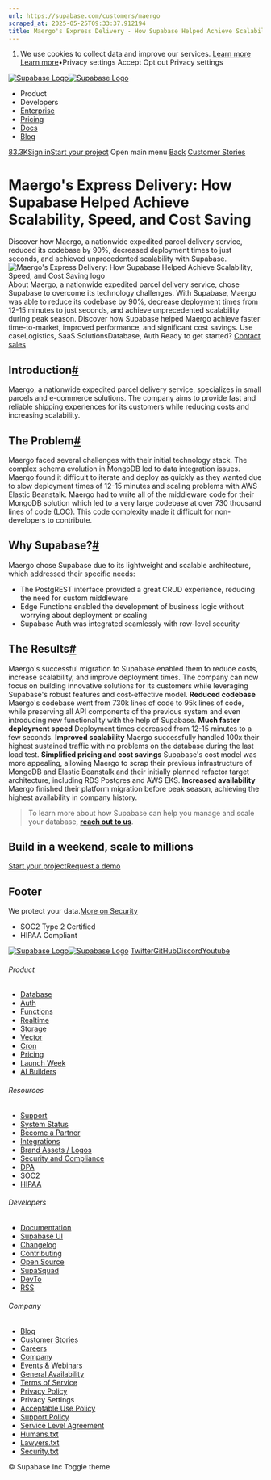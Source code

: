 ```yaml
---
url: https://supabase.com/customers/maergo
scraped_at: 2025-05-25T09:33:37.912194
title: Maergo's Express Delivery - How Supabase Helped Achieve Scalability, Speed, and Cost Saving
---
```


  1. We use cookies to collect data and improve our services. [Learn more](https://supabase.com/privacy#8-cookies-and-similar-technologies-used-on-our-european-services)
[Learn more](https://supabase.com/privacy#8-cookies-and-similar-technologies-used-on-our-european-services)•Privacy settings
Accept Opt out Privacy settings


[![Supabase Logo](https://supabase.com/_next/image?url=https%3A%2F%2Ffrontend-assets.supabase.com%2Fwww%2Fd218d9190b87%2F_next%2Fstatic%2Fmedia%2Fsupabase-logo-wordmark--light.daaeffd3.png&w=256&q=75&dpl=dpl_9xPTPeSUKoDuygMmT5sPj6DB4mgG)![Supabase Logo](https://supabase.com/_next/image?url=https%3A%2F%2Ffrontend-assets.supabase.com%2Fwww%2Fd218d9190b87%2F_next%2Fstatic%2Fmedia%2Fsupabase-logo-wordmark--dark.b36ebb5f.png&w=256&q=75&dpl=dpl_9xPTPeSUKoDuygMmT5sPj6DB4mgG)](https://supabase.com/)
  * Product 
  * Developers 
  * [Enterprise](https://supabase.com/enterprise)
  * [Pricing](https://supabase.com/pricing)
  * [Docs](https://supabase.com/docs)
  * [Blog](https://supabase.com/blog)


[83.3K](https://github.com/supabase/supabase)[Sign in](https://supabase.com/dashboard)[Start your project](https://supabase.com/dashboard)
Open main menu
[Back](https://supabase.com/customers)
[Customer Stories](https://supabase.com/customers)
# Maergo's Express Delivery: How Supabase Helped Achieve Scalability, Speed, and Cost Saving
Discover how Maergo, a nationwide expedited parcel delivery service, reduced its codebase by 90%, decreased deployment times to just seconds, and achieved unprecedented scalability with Supabase.
![Maergo's Express Delivery: How Supabase Helped Achieve Scalability, Speed, and Cost Saving logo](https://supabase.com/_next/image?url=%2Fimages%2Fcustomers%2Flogos%2Fmaergo.png&w=3840&q=75&dpl=dpl_9xPTPeSUKoDuygMmT5sPj6DB4mgG)
About
Maergo, a nationwide expedited parcel delivery service, chose Supabase to overcome its technology challenges. With Supabase, Maergo was able to reduce its codebase by 90%, decrease deployment times from 12-15 minutes to just seconds, and achieve unprecedented scalability during peak season. Discover how Supabase helped Maergo achieve faster time-to-market, improved performance, and significant cost savings.
Use caseLogistics, SaaS
SolutionsDatabase, Auth
Ready to get started?
[Contact sales](https://supabase.com/contact/enterprise)
## Introduction[#](https://supabase.com/customers/maergo#introduction)
Maergo, a nationwide expedited parcel delivery service, specializes in small parcels and e-commerce solutions. The company aims to provide fast and reliable shipping experiences for its customers while reducing costs and increasing scalability.
## The Problem[#](https://supabase.com/customers/maergo#the-problem)
Maergo faced several challenges with their initial technology stack. The complex schema evolution in MongoDB led to data integration issues. Maergo found it difficult to iterate and deploy as quickly as they wanted due to slow deployment times of 12-15 minutes and scaling problems with AWS Elastic Beanstalk. Maergo had to write all of the middleware code for their MongoDB solution which led to a very large codebase at over 730 thousand lines of code (LOC). This code complexity made it difficult for non-developers to contribute.
## Why Supabase?[#](https://supabase.com/customers/maergo#why-supabase)
Maergo chose Supabase due to its lightweight and scalable architecture, which addressed their specific needs:
  * The PostgREST interface provided a great CRUD experience, reducing the need for custom middleware
  * Edge Functions enabled the development of business logic without worrying about deployment or scaling
  * Supabase Auth was integrated seamlessly with row-level security


## The Results[#](https://supabase.com/customers/maergo#the-results)
Maergo's successful migration to Supabase enabled them to reduce costs, increase scalability, and improve deployment times. The company can now focus on building innovative solutions for its customers while leveraging Supabase's robust features and cost-effective model.
**Reduced codebase** Maergo's codebase went from 730k lines of code to 95k lines of code, while preserving all API components of the previous system and even introducing new functionality with the help of Supabase.
**Much faster deployment speed** Deployment times decreased from 12-15 minutes to a few seconds.
**Improved scalability** Maergo successfully handled 100x their highest sustained traffic with no problems on the database during the last load test.
**Simplified pricing and cost savings** Supabase's cost model was more appealing, allowing Maergo to scrap their previous infrastructure of MongoDB and Elastic Beanstalk and their initially planned refactor target architecture, including RDS Postgres and AWS EKS.
**Increased availability** Maergo finished their platform migration before peak season, achieving the highest availability in company history.
> To learn more about how Supabase can help you manage and scale your database, **[reach out to us](https://forms.supabase.com/enterprise)**.
## Build in a weekend, scale to millions
[Start your project](https://supabase.com/dashboard)[Request a demo](https://supabase.com/contact/sales)
## Footer
We protect your data.[More on Security](https://supabase.com/security)
  * SOC2 Type 2 Certified
  * HIPAA Compliant


[![Supabase Logo](https://supabase.com/_next/image?url=https%3A%2F%2Ffrontend-assets.supabase.com%2Fwww%2Fd218d9190b87%2F_next%2Fstatic%2Fmedia%2Fsupabase-logo-wordmark--light.daaeffd3.png&w=384&q=75&dpl=dpl_9xPTPeSUKoDuygMmT5sPj6DB4mgG)![Supabase Logo](https://supabase.com/_next/image?url=https%3A%2F%2Ffrontend-assets.supabase.com%2Fwww%2Fd218d9190b87%2F_next%2Fstatic%2Fmedia%2Fsupabase-logo-wordmark--dark.b36ebb5f.png&w=384&q=75&dpl=dpl_9xPTPeSUKoDuygMmT5sPj6DB4mgG)](https://supabase.com/)
[Twitter](https://twitter.com/supabase)[GitHub](https://github.com/supabase)[Discord](https://discord.supabase.com/)[Youtube](https://youtube.com/c/supabase)
###### Product
  * [Database](https://supabase.com/database)
  * [Auth](https://supabase.com/auth)
  * [Functions](https://supabase.com/edge-functions)
  * [Realtime](https://supabase.com/realtime)
  * [Storage](https://supabase.com/storage)
  * [Vector](https://supabase.com/modules/vector)
  * [Cron](https://supabase.com/modules/cron)
  * [Pricing](https://supabase.com/pricing)
  * [Launch Week](https://supabase.com/launch-week)
  * [AI Builders](https://supabase.com/solutions/ai-builders)


###### Resources
  * [Support](https://supabase.com/support)
  * [System Status](https://status.supabase.com/)
  * [Become a Partner](https://supabase.com/partners)
  * [Integrations](https://supabase.com/partners/integrations)
  * [Brand Assets / Logos](https://supabase.com/brand-assets)
  * [Security and Compliance](https://supabase.com/security)
  * [DPA](https://supabase.com/legal/dpa)
  * [SOC2](https://supabase.com/security)
  * [HIPAA](https://forms.supabase.com/hipaa2)


###### Developers
  * [Documentation](https://supabase.com/docs)
  * [Supabase UI](https://supabase.com/ui)
  * [Changelog](https://supabase.com/changelog)
  * [Contributing](https://github.com/supabase/supabase/blob/master/CONTRIBUTING.md)
  * [Open Source](https://supabase.com/open-source)
  * [SupaSquad](https://supabase.com/supasquad)
  * [DevTo](https://dev.to/supabase)
  * [RSS](https://supabase.com/rss.xml)


###### Company
  * [Blog](https://supabase.com/blog)
  * [Customer Stories](https://supabase.com/customers)
  * [Careers](https://supabase.com/careers)
  * [Company](https://supabase.com/company)
  * [Events & Webinars](https://supabase.com/events)
  * [General Availability](https://supabase.com/ga)
  * [Terms of Service](https://supabase.com/terms)
  * [Privacy Policy](https://supabase.com/privacy)
  * Privacy Settings
  * [Acceptable Use Policy](https://supabase.com/aup)
  * [Support Policy](https://supabase.com/support-policy)
  * [Service Level Agreement](https://supabase.com/sla)
  * [Humans.txt](https://supabase.com/humans.txt)
  * [Lawyers.txt](https://supabase.com/lawyers.txt)
  * [Security.txt](https://supabase.com/.well-known/security.txt)


© Supabase Inc
Toggle theme

